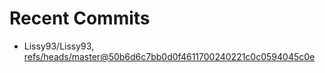 # Recent Commits

<!-- START gadpp -->
- Lissy93/Lissy93, [refs/heads/master@50b6d6c7bb0d0f4611700240221c0c0594045c0e](https://github.com/Lissy93/Lissy93/commit/50b6d6c7bb0d0f4611700240221c0c0594045c0e)
